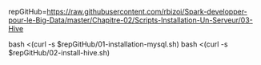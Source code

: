 repGitHub=https://raw.githubusercontent.com/rbizoi/Spark-developper-pour-le-Big-Data/master/Chapitre-02/Scripts-Installation-Un-Serveur/03-Hive

bash <(curl -s $repGitHub/01-installation-mysql.sh)
bash <(curl -s $repGitHub/02-install-hive.sh)
